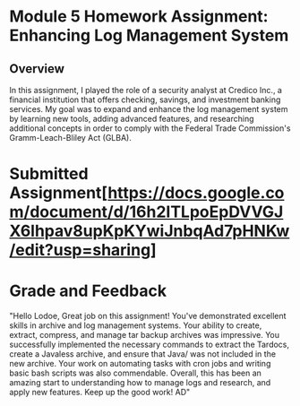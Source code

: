 # Module 5 Homework Assignment: Enhancing Log Management System
## Overview
In this assignment, I played the role of a security analyst at Credico Inc., a financial institution that offers checking, savings, and investment banking services. My goal was to expand and enhance the log management system by learning new tools, adding advanced features, and researching additional concepts in order to comply with the Federal Trade Commission's Gramm-Leach-Bliley Act (GLBA).

# Submitted Assignment[https://docs.google.com/document/d/16h2ITLpoEpDVVGJX6lhpav8upKpKYwiJnbqAd7pHNKw/edit?usp=sharing]

# Grade and Feedback
"Hello Lodoe, Great job on this assignment! You've demonstrated excellent skills in archive and log management systems. Your ability to create, extract, compress, and manage tar backup archives was impressive. You successfully implemented the necessary commands to extract the Tardocs, create a Javaless archive, and ensure that Java/ was not included in the new archive. Your work on automating tasks with cron jobs and writing basic bash scripts was also commendable. Overall, this has been an amazing start to understanding how to manage logs and research, and apply new features. Keep up the good work! AD"
